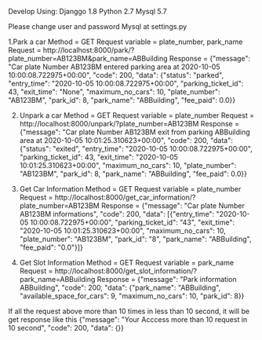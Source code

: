 Develop Using:
Djanggo 1.8
Python 2.7
Mysql 5.7

Please change user and password Mysql at settings.py

1.Park a car
Method = GET
Request variable = plate_number, park_name
Request = http://localhost:8000/park/?plate_number=AB123BM&park_name=ABBuilding
Response = {"message": "Car plate Number AB123BM entered parking area at 2020-10-05 10:00:08.722975+00:00", "code": 200, "data": {"status": "parked", "entry_time": "2020-10-05 10:00:08.722975+00:00", "parking_ticket_id": 43, "exit_time": "None", "maximum_no_cars": 10, "plate_number": "AB123BM", "park_id": 8, "park_name": "ABBuilding", "fee_paid": 0.0}}

2. Unpark a car
Method = GET
Request variable = plate_number
Request = http://localhost:8000/unpark/?plate_number=AB123BM
Response = {"message": "Car plate Number AB123BM exit from parking ABBuilding area at 2020-10-05 10:01:25.310623+00:00", "code": 200, "data": {"status": "exited", "entry_time": "2020-10-05 10:00:08.722975+00:00", "parking_ticket_id": 43, "exit_time": "2020-10-05 10:01:25.310623+00:00", "maximum_no_cars": 10, "plate_number": "AB123BM", "park_id": 8, "park_name": "ABBuilding", "fee_paid": 0.0}}

3. Get Car Information
Method = GET
Request variable = plate_number
Request = http://localhost:8000/get_car_information/?plate_number=AB123BM
Response = {"message": "Car plate Number AB123BM informations", "code": 200, "data": [{"entry_time": "2020-10-05 10:00:08.722975+00:00", "parking_ticket_id": "43", "exit_time": "2020-10-05 10:01:25.310623+00:00", "maximum_no_cars": 10, "plate_number": "AB123BM", "park_id": "8", "park_name": "ABBuilding", "fee_paid": "0.0"}]}

4. Get Slot Information
Method = GET
Request variable = park_name
Request = http://localhost:8000/get_slot_information/?park_name=ABBuilding
Response = {"message": "Park information ABBuilding", "code": 200, "data": {"park_name": "ABBuilding", "available_space_for_cars": 9, "maximum_no_cars": 10, "park_id": 8}}


If all the request above more than 10 times in less than 10 second, it will be get response like this
{"message": "Your Acccess more than 10 request in 10 second", "code": 200, "data": {}}
